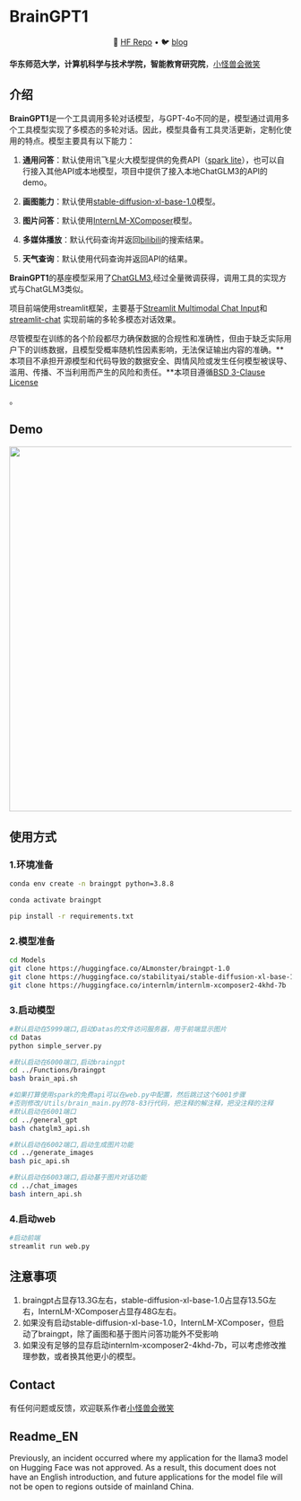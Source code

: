 # BrainGPT1

<p align="center">
🤗 <a href="https://huggingface.co/ALmonster/braingpt-1.0" target="_blank">HF Repo</a> • 🐦 <a href="https://blog.csdn.net/a1920993165/article/details/128007435" target="_blank">blog</a>
</p>



**华东师范大学，计算机科学与技术学院，智能教育研究院**，[小怪兽会微笑](mailto:wtliu@stu.ecnu.edu.cn)

## 介绍

**BrainGPT1**是一个工具调用多轮对话模型，与GPT-4o不同的是，模型通过调用多个工具模型实现了多模态的多轮对话。因此，模型具备有工具灵活更新，定制化使用的特点。模型主要具有以下能力：

1. **通用问答**：默认使用讯飞星火大模型提供的免费API（[spark lite](https://console.xfyun.cn/services/bm35)），也可以自行接入其他API或本地模型，项目中提供了接入本地ChatGLM3的API的demo。

2. **画图能力**：默认使用[stable-diffusion-xl-base-1.0](https://huggingface.co/stabilityai/stable-diffusion-xl-base-1.0)模型。

3. **图片问答**：默认使用[InternLM-XComposer](https://github.com/InternLM/InternLM-XComposer)模型。

4. **多媒体播放**：默认代码查询并返回[bilibili](https://www.bilibili.com/)的搜索结果。

5. **天气查询**：默认使用代码查询并返回API的结果。



**BrainGPT1**的基座模型采用了[ChatGLM3](https://github.com/THUDM/ChatGLM3),经过全量微调获得，调用工具的实现方式与ChatGLM3类似。

项目前端使用streamlit框架，主要基于[Streamlit Multimodal Chat Input](https://github.com/het-25/st-multimodal-chatinput/tree/main)和[streamlit-chat](https://github.com/AI-Yash/st-chat) 实现前端的多轮多模态对话效果。



尽管模型在训练的各个阶段都尽力确保数据的合规性和准确性，但由于缺乏实际用户下的训练数据，且模型受概率随机性因素影响，无法保证输出内容的准确。**本项目不承担开源模型和代码导致的数据安全、舆情风险或发生任何模型被误导、滥用、传播、不当利用而产生的风险和责任。**本项目遵循[BSD 3-Clause License](https://github.com/NExT-GPT/NExT-GPT/blob/main/LICENSE.txt)

。





## Demo

<p align="center">
    <img src="./Datas/assistant_img/demo.png" width="650"/>
</p>



## 使用方式

### 1.环境准备

```bash
conda env create -n braingpt python=3.8.8

conda activate braingpt 

pip install -r requirements.txt
```

### 2.模型准备

```bash
cd Models
git clone https://huggingface.co/ALmonster/braingpt-1.0
git clone https://huggingface.co/stabilityai/stable-diffusion-xl-base-1.0
git clone https://huggingface.co/internlm/internlm-xcomposer2-4khd-7b
```

### 3.启动模型

```bash
#默认启动在5999端口,启动Datas的文件访问服务器，用于前端显示图片
cd Datas
python simple_server.py

#默认启动在6000端口,启动braingpt
cd ../Functions/braingpt
bash brain_api.sh

#如果打算使用spark的免费api可以在web.py中配置，然后跳过这个6001步骤
#否则修改/Utils/brain_main.py的78-83行代码，把注释的解注释，把没注释的注释
#默认启动在6001端口
cd ../general_gpt
bash chatglm3_api.sh

#默认启动在6002端口,启动生成图片功能
cd ../generate_images
bash pic_api.sh

#默认启动在6003端口,启动基于图片对话功能
cd ../chat_images
bash intern_api.sh
```



### 4.启动web

```bash
#启动前端
streamlit run web.py
```





## 注意事项

1. braingpt占显存13.3G左右，stable-diffusion-xl-base-1.0占显存13.5G左右，InternLM-XComposer占显存48G左右。
2. 如果没有启动stable-diffusion-xl-base-1.0，InternLM-XComposer，但启动了braingpt，除了画图和基于图片问答功能外不受影响
3. 如果没有足够的显存启动internlm-xcomposer2-4khd-7b，可以考虑修改推理参数，或者换其他更小的模型。



## Contact

有任何问题或反馈，欢迎联系作者[小怪兽会微笑](mailto:wtliu@stu.ecnu.edu.cn)





## Readme_EN

Previously, an incident occurred where my application for the llama3 model on Hugging Face was not approved. As a result, this document does not have an English introduction, and future applications for the model file will not be open to regions outside of mainland China.









